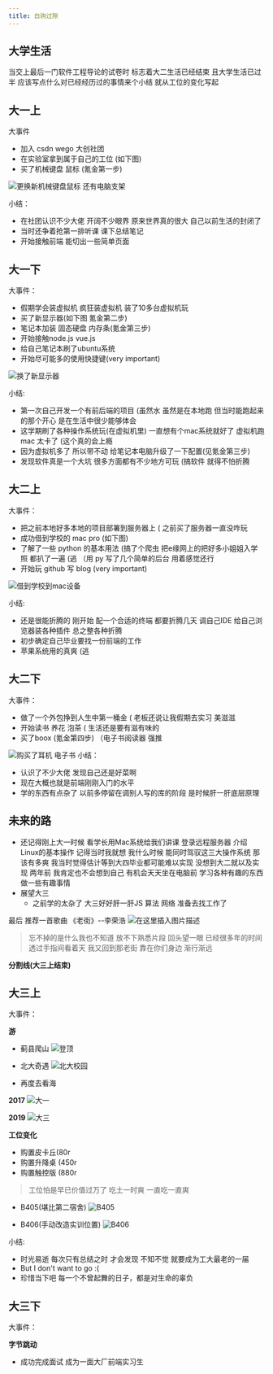 ```yaml
---
title: 白驹过隙
---
```

## 大学生活
当交上最后一门软件工程导论的试卷时 标志着大二生活已经结束 且大学生活已过半 应该写点什么对已经经历过的事情来个小结 就从工位的变化写起


## 大一上
大事件
* 加入 csdn wego 大创社团
* 在实验室拿到属于自己的工位 (如下图)
* 买了机械键盘 鼠标 (氪金第一步)

![更换新机械键盘鼠标 还有电脑支架](https://img-blog.csdnimg.cn/20190609082204405.jpg?x-oss-process=image/watermark,type_ZmFuZ3poZW5naGVpdGk,shadow_10,text_aHR0cHM6Ly9ibG9nLmNzZG4ubmV0L3dlaXhpbl80MzA2OTAxOA==,size_16,color_FFFFFF,t_70)

小结：
* 在社团认识不少大佬 开阔不少眼界 原来世界真的很大 自己以前生活的封闭了
* 当时还争着抢第一排听课 课下总结笔记
* 开始接触前端 能切出一些简单页面
## 大一下
大事件：
* 假期学会装虚拟机 疯狂装虚拟机 装了10多台虚拟机玩
* 买了新显示器(如下图 氪金第二步)
* 笔记本加装 固态硬盘 内存条(氪金第三步)
* 开始接触node.js vue.js
* 给自己笔记本刷了ubuntu系统
* 开始尽可能多的使用快捷键(very important)

![换了新显示器](https://img-blog.csdnimg.cn/20190609082231247.png?x-oss-process=image/watermark,type_ZmFuZ3poZW5naGVpdGk,shadow_10,text_aHR0cHM6Ly9ibG9nLmNzZG4ubmV0L3dlaXhpbl80MzA2OTAxOA==,size_16,color_FFFFFF,t_70)

小结:
* 第一次自己开发一个有前后端的项目 (虽然水 虽然是在本地跑 但当时能跑起来的那个开心 是在生活中很少能够体会
*  这学期刷了各种操作系统玩(在虚拟机里) 一直想有个mac系统就好了 虚拟机跑mac 太卡了  (这个真的会上瘾
* 因为虚拟机多了 所以带不动 给笔记本电脑升级了一下配置(见氪金第三步)
* 发现软件真是一个大坑 很多方面都有不少地方可玩 (搞软件 就得不怕折腾

## 大二上
大事件：
* 把之前本地好多本地的项目部署到服务器上 ( 之前买了服务器一直没咋玩 
* 成功借到学校的 mac pro (如下图)
* 了解了一些 python 的基本用法 (搞了个爬虫 把e缘网上的把好多小姐姐入学照 都扒了一遍 (逃 （用 py 写了几个简单的后台 用着感觉还行
* 开始玩 github 写 blog (very important)

![借到学校到mac设备](https://img-blog.csdnimg.cn/20190609082252392.png?x-oss-process=image/watermark,type_ZmFuZ3poZW5naGVpdGk,shadow_10,text_aHR0cHM6Ly9ibG9nLmNzZG4ubmV0L3dlaXhpbl80MzA2OTAxOA==,size_16,color_FFFFFF,t_70)

小结:
* 还是很能折腾的 刚开始 配一个合适的终端 都要折腾几天 调自己IDE 给自己浏览器装各种插件 总之整各种折腾
* 初步确定自己毕业要找一份前端的工作 
* 苹果系统用的真爽 (逃
## 大二下
大事件：
* 做了一个外包挣到人生中第一桶金 ( 老板还说让我假期去实习 美滋滋
* 开始读书 养花 泡茶 ( 生活还是要有滋有味的
* 买了boox (氪金第四步) （电子书阅读器 强推  

![购买了耳机 电子书](https://img-blog.csdnimg.cn/2019060908230816.png?x-oss-process=image/watermark,type_ZmFuZ3poZW5naGVpdGk,shadow_10,text_aHR0cHM6Ly9ibG9nLmNzZG4ubmV0L3dlaXhpbl80MzA2OTAxOA==,size_16,color_FFFFFF,t_70)
小结：
* 认识了不少大佬 发现自己还是好菜啊 
* 现在大概也就是前端刚刚入门的水平
* 学的东西有点杂了 以前多停留在调别人写的库的阶段 是时候肝一肝底层原理

## 未来的路
* 还记得刚上大一时候 看学长用Mac系统给我们讲课 登录远程服务器 介绍Linux的基本操作 记得当时我就想 我什么时候 能同时驾驭这三大操作系统 那该有多爽 我当时觉得估计等到大四毕业都可能难以实现 没想到大二就以及实现 两年前 我肯定也不会想到自己 有机会天天坐在电脑前 学习各种有趣的东西 做一些有趣事情
* 展望大三 
	* 之前学的太杂了 大三好好肝一肝JS 算法 网络 准备去找工作了  

最后 推荐一首歌曲 《老街》--李荣浩
![在这里插入图片描述](https://img-blog.csdnimg.cn/20190609105304839.png?x-oss-process=image/watermark,type_ZmFuZ3poZW5naGVpdGk,shadow_10,text_aHR0cHM6Ly9ibG9nLmNzZG4ubmV0L3dlaXhpbl80MzA2OTAxOA==,size_16,color_FFFFFF,t_70)
> 忘不掉的是什么我也不知道
> 放不下熟悉片段
> 回头望一眼 已经很多年的时间
> 透过手指间看着天
> 我又回到那老街
> 靠在你们身边 渐行渐远

**分割线(大三上结束)**
## 大三上
大事件：

**游**
* 蓟县爬山
![登顶](https://img.wsmpage.cn/miao/2019-jixian.jpg)

* 北大奇遇
![北大校园](https://img.wsmpage.cn/miao/2019-beijingdaxue.jpg)

* 再度去看海

**2017**
![大一](https://img.wsmpage.cn/miao/2019-hai.jpg)

**2019**
![大三](https://img.wsmpage.cn/miao/2017-hai.jpg)

**工位变化**
* 购置皮卡丘(80r
* 购置升降桌 (450r
* 购置触控版 (880r
>  工位怕是早已价值过万了
>  吃土一时爽  一直吃一直爽

* B405(堪比第二宿舍)
![B405](https://img.wsmpage.cn/miao/2019-b405-gongwei.jpg)

* B406(手动改造实训位置)
![B406](https://img.wsmpage.cn/miao/2019-b406-gongwei.jpg)

小结:
* 时光易逝 每次只有总结之时 才会发现 不知不觉  就要成为工大最老的一届 
* But I don't want to go  :(
* 珍惜当下吧  每一个不曾起舞的日子，都是对生命的辜负

## 大三下
大事件：

**字节跳动**
* 成功完成面试 成为一面大厂前端实习生
